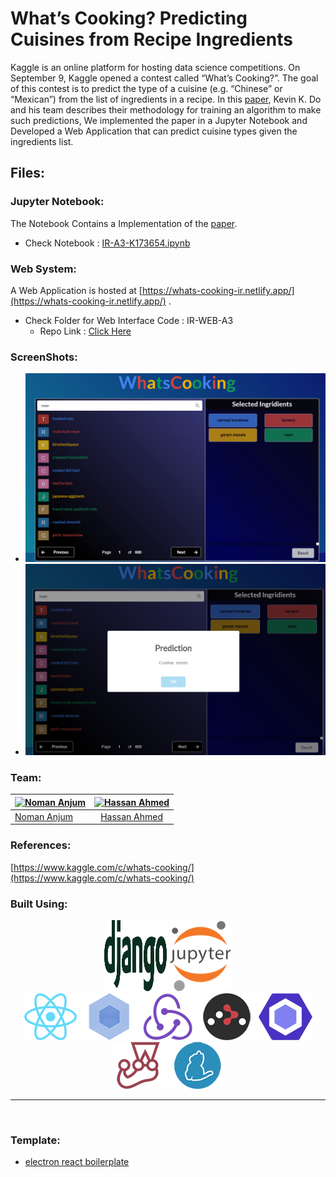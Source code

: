 # What’s Cooking? Predicting Cuisines from Recipe Ingredients

Kaggle is an online platform for hosting data science competitions. On September
9, Kaggle opened a contest called “What’s Cooking?”. The goal of this contest
is to predict the type of a cuisine (e.g. “Chinese” or “Mexican”) from the list of
ingredients in a recipe.
In this [paper](https://github.com/hassan11196/IR-whats-cooking/blob/master/Whats%20Cooking.pdf), Kevin K. Do and his team describes their methodology for training an
algorithm to make such predictions, We implemented the paper in a Jupyter Notebook and Developed a Web Application that can predict cuisine types given the ingredients list.

## Files:

### Jupyter Notebook:

The Notebook Contains a Implementation of the [paper](https://github.com/hassan11196/IR-whats-cooking/blob/master/Whats%20Cooking.pdf).

- Check Notebook : [IR-A3-K173654.ipynb](https://github.com/hassan11196/IR-whats-cooking/blob/master/IR-whats-cooking-proto-2.ipynb)

### Web System:

A Web Application is hosted at [https://whats-cooking-ir.netlify.app/](https://whats-cooking-ir.netlify.app/) .

- Check Folder for Web Interface Code : IR-WEB-A3
  - Repo Link : [Click Here](https://github.com/hassan11196/IR-whats-cooking-WEB)

### ScreenShots:

- ![](https://github.com/hassan11196/IR-whats-cooking/blob/master/screenshots/Annotation%202020-07-23%20082642.png?raw=true)
- ![](https://github.com/hassan11196/IR-whats-cooking/blob/master/screenshots/Annotation%202020-07-23%20082556.png?raw=true)

### Team:

| [![Noman Anjum](https://github.com/NomanAnjum09.png?size=100)](https://github.com/NomanAnjum09) | [![Hassan Ahmed](https://github.com/hassan11196.png?size=100)](https://github.com/hassan11196) |
| :---------------------------------------------------------------------------------------------- | :--------------------------------------------------------------------------------------------: |
| [Noman Anjum](https://github.com/NomanAnjum09)                                                  |                         [Hassan Ahmed](https://github.com/hassan11196)                         |

### References:

[https://www.kaggle.com/c/whats-cooking/](https://www.kaggle.com/c/whats-cooking/)

### Built Using:

<div align="center">
<a href="https://www.djangoproject.com/"><img height='114' width='100' src="https://github.com/hassan11196/IR-whats-cooking/blob/master/internals/img/django.svg?raw=true" /></a>
<a href="https://jupyter.org/"><img height='114' width='100' src="https://github.com/hassan11196/IR-whats-cooking/blob/master/internals/img/jupyter.png?raw=true" /></a>
<br/>
  <a href="https://facebook.github.io/react/"><img src="https://github.com/hassan11196/IR-whats-cooking/blob/master/internals/img/react-padded-90.png?raw=true" /></a>
  <a href="https://webpack.github.io/"><img src="https://github.com/hassan11196/IR-whats-cooking/blob/master/internals/img/webpack-padded-90.png?raw=true" /></a>
  <a href="https://redux.js.org/"><img src="https://github.com/hassan11196/IR-whats-cooking/blob/master/internals/img/redux-padded-90.png?raw=true" /></a>
  <a href="https://github.com/ReactTraining/react-router"><img src="https://github.com/hassan11196/IR-whats-cooking/blob/master/internals/img/react-router-padded-90.png?raw=true" /></a>
  <a href="https://eslint.org/"><img src="https://github.com/hassan11196/IR-whats-cooking/blob/master/internals/img/eslint-padded-90.png?raw=true" /></a>
  <a href="https://facebook.github.io/jest/"><img src="https://github.com/hassan11196/IR-whats-cooking/blob/master/internals/img/jest-padded-90.png?raw=true" /></a>
  <a href="https://yarnpkg.com/"><img src="https://github.com/hassan11196/IR-whats-cooking/blob/master/internals/img/yarn-padded-90.png?raw=true" /></a>
</div>

<hr />
<br />

### Template:

- [electron react boilerplate](https://github.com/electron-react-boilerplate/electron-react-boilerplate)
